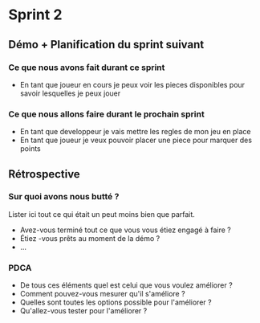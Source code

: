 # Sprint 2

## Démo + Planification du sprint suivant

### Ce que nous avons fait durant ce sprint
- En tant que joueur en cours je peux voir les pieces disponibles pour savoir lesquelles je peux jouer

### Ce que nous allons faire durant le prochain sprint
- En tant que developpeur je vais mettre les regles de mon jeu en place
- En tant que joueur je veux pouvoir placer une piece pour marquer des points


## Rétrospective

### Sur quoi avons nous butté ?
Lister ici tout ce qui était un peut moins bien que parfait.
* Avez-vous terminé tout ce que vous vous étiez engagé à faire ?
* Étiez -vous prêts au moment de la démo ?
* ...

### PDCA
* De tous ces éléments quel est celui que vous voulez améliorer ?
* Comment pouvez-vous mesurer qu'il s'améliore ?
* Quelles sont toutes les options possible pour l'améliorer ?
* Qu'allez-vous tester pour l'améliorer ?

